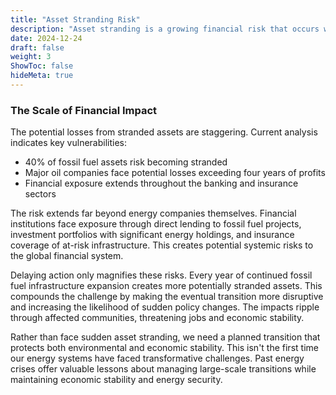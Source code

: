 ```yaml
---
title: "Asset Stranding Risk"
description: "Asset stranding is a growing financial risk that occurs when investments become worthless before the end of their planned lifetime. For the fossil fuel industry, this isn't a distant possibility but an increasing probability as climate regulations tighten and clean energy alternatives become more competitive."
date: 2024-12-24
draft: false
weight: 3
ShowToc: false
hideMeta: true
---
```

### The Scale of Financial Impact

The potential losses from stranded assets are staggering. Current analysis indicates key vulnerabilities:
- 40% of fossil fuel assets risk becoming stranded
- Major oil companies face potential losses exceeding four years of profits
- Financial exposure extends throughout the banking and insurance sectors

The risk extends far beyond energy companies themselves. Financial institutions face exposure through direct lending to fossil fuel projects, investment portfolios with significant energy holdings, and insurance coverage of at-risk infrastructure. This creates potential systemic risks to the global financial system.

Delaying action only magnifies these risks. Every year of continued fossil fuel infrastructure expansion creates more potentially stranded assets. This compounds the challenge by making the eventual transition more disruptive and increasing the likelihood of sudden policy changes. The impacts ripple through affected communities, threatening jobs and economic stability.

Rather than face sudden asset stranding, we need a planned transition that protects both environmental and economic stability. This isn't the first time our energy systems have faced transformative challenges. Past energy crises offer valuable lessons about managing large-scale transitions while maintaining economic stability and energy security.